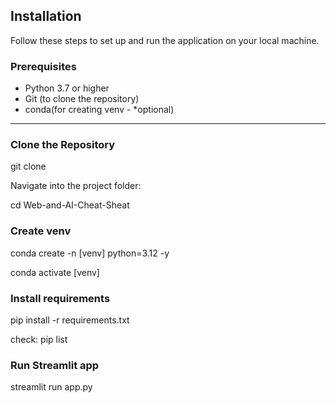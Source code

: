 ## Installation

Follow these steps to set up and run the application on your local machine.
### Prerequisites
- Python 3.7 or higher
- Git (to clone the repository)
- conda(for creating venv - *optional)

---
### Clone the Repository
git clone [<repository-url>](https://github.com/shemanto27/Web-and-AI-Cheat-Sheat)

Navigate into the project folder:

cd Web-and-AI-Cheat-Sheat

### Create  venv
conda create -n [venv] python=3.12 -y

conda activate [venv]

### Install requirements
pip install -r requirements.txt

check: pip list

### Run Streamlit app
streamlit run app.py


